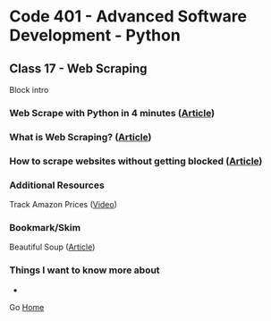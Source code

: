 # Code 401 - Advanced Software Development - Python

## Class 17 - Web Scraping

Block intro

<!-- > An investment in knowledge pays the best interest. –  Benjamin Franklin -->


### Web Scrape with Python in 4 minutes ([Article](https://towardsdatascience.com/how-to-web-scrape-with-python-in-4-minutes-bc49186a8460))


### What is Web Scraping? ([Article](https://en.wikipedia.org/wiki/Web_scraping))


### How to scrape websites without getting blocked ([Article](https://www.scrapehero.com/how-to-prevent-getting-blacklisted-while-scraping/))


### Additional Resources

Track Amazon Prices ([Video](https://www.youtube.com/watch?v=Bg9r_yLk7VY))

### Bookmark/Skim

Beautiful Soup ([Article](https://www.crummy.com/software/BeautifulSoup/))

### Things I want to know more about

* 

Go [Home](index.md)
